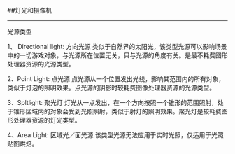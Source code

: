 ##灯光和摄像机

---

光源类型

1、 Directional light: 方向光源
类似于自然界的太阳光，该类型光源可以影响场景中的一切游戏对象，与光源所在位置无关，只与光源的角度有关。是最不耗费图形处理器资源的光源类型。

2、Point Light: 点光源
点光源从一个位置发出光线，影响其范围内的所有对象，类似于灯泡的照明效果。点光源的阴影时较耗费图像处理器资源的光源类型。

3、Spltlight: 聚光灯
灯光从一点发出，在一个方向按照一个锥形的范围照射，处于锥形区域内的对象会受到光照照射，类似于射灯的照明效果。聚光灯是较耗费图形处理器资源的灯光类型。

4、Area Light: 区域光／面光源
该类型光源无法应用于实时光照，仅适用于光照贴图烘焙。